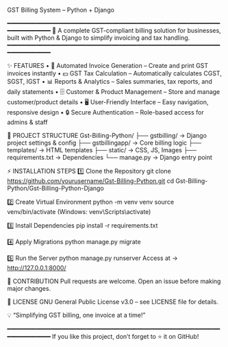 GST Billing System – Python + Django

━━━━━━━━━━━━━━━━━━━━━━━━━━━━━━━━━━━━━━━━━━━━━━━━━━━━━━━━━━━━━━━━━━━━━━━
🚀 A complete GST-compliant billing solution for businesses,
built with Python & Django to simplify invoicing and tax handling.
━━━━━━━━━━━━━━━━━━━━━━━━━━━━━━━━━━━━━━━━━━━━━━━━━━━━━━━━━━━━━━━━━━━━━━━

✨ FEATURES
• 📄 Automated Invoice Generation – Create and print GST invoices instantly
• 💵 GST Tax Calculation – Automatically calculates CGST, SGST, IGST
• 📊 Reports & Analytics – Sales summaries, tax reports, and daily statements
• 🗄 Customer & Product Management – Store and manage customer/product details
• 🖥 User-Friendly Interface – Easy navigation, responsive design
• 🔒 Secure Authentication – Role-based access for admins & staff

📂 PROJECT STRUCTURE
Gst-Billing-Python/
├── gstbilling/ → Django project settings & config
├── gstbillingapp/ → Core billing logic
├── templates/ → HTML templates
├── static/ → CSS, JS, Images
├── requirements.txt → Dependencies
└── manage.py → Django entry point

⚡ INSTALLATION STEPS
1️⃣ Clone the Repository
git clone https://github.com/yourusername/Gst-Billing-Python.git
cd Gst-Billing-Python/Gst-Billing-Python-Django

2️⃣ Create Virtual Environment
python -m venv venv
source venv/bin/activate (Windows: venv\Scripts\activate)

3️⃣ Install Dependencies
pip install -r requirements.txt

4️⃣ Apply Migrations
python manage.py migrate

5️⃣ Run the Server
python manage.py runserver
Access at → http://127.0.0.1:8000/

🤝 CONTRIBUTION
Pull requests are welcome.
Open an issue before making major changes.

📜 LICENSE
GNU General Public License v3.0 – see LICENSE file for details.

💡 “Simplifying GST billing, one invoice at a time!”

━━━━━━━━━━━━━━━━━━━━━━━━━━━━━━━━━━━━━━━━━━━━━━━━━━━━━━━━━━━━━━━━━━━━━━━
If you like this project, don’t forget to ⭐ it on GitHub!

